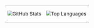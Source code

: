 <table>
<tr>
<td>

![GitHub Stats](https://github-readme-stats-seven-phi-42.vercel.app/api?username=Din829&show_icons=true&theme=default&hide_border=true&hide=prs,contribs&show=prs_merged,forks&count_private=true&include_all_commits=true)

</td>
<td>

![Top Languages](https://github-readme-stats-seven-phi-42.vercel.app/api/top-langs/?username=Din829&layout=compact&theme=default&hide_border=true&count_private=true&langs_count=8)

</td>
</tr>
</table>
